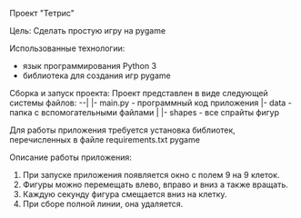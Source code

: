 Проект "Тетрис"

Цель: 
Сделать простую игру на pygame

Использованные технологии:
- язык программирования Python 3
- библиотека для создания игр pygame

Сборка и запуск проекта:
Проект представлен в виде следующей системы файлов:
--|
  |- main.py   - программный код приложения
  |- data      - папка с вспомогательными файлами
     |
	 |- shapes - все спрайты фигур

Для работы приложения требуется установка библиотек, перечисленных в файле
requirements.txt
pygame

Описание работы приложения:
1. При запуске приложения появляется окно с полем 9 на 9 клеток.
2. Фигуры можно перемещать влево, вправо и вниз а также вращать.
3. Каждую секунду фигура смещается вниз на клетку.
4. При сборе полной линии, она удаляется.
